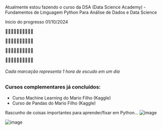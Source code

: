 Atualmente estou fazendo o curso da DSA (Data Science Academy) - Fundamentos de Linguagem Python Para Análise de Dados e Data Science

Inicio do progresso 01/10/2024

:white_square_button::white_square_button::white_square_button::white_square_button::white_square_button::white_square_button::white_square_button::white_square_button::white_square_button::white_square_button:

:white_square_button::white_square_button::white_square_button::white_square_button::white_square_button::white_square_button::white_square_button::white_square_button::white_square_button::white_square_button:

:white_square_button::white_square_button::white_square_button::white_square_button::white_square_button::white_square_button::white_square_button::white_square_button::white_square_button::white_square_button:

:white_square_button::white_square_button::white_square_button::white_square_button::white_square_button::white_square_button::white_square_button::white_square_button::black_square_button::black_square_button:

###### Cada marcação representa 1 hora de escudo em um dia

### Cursos complementares já concluídos:

- Curso Machine Learning do Mario Filho (Kaggle)
- Curso de Pandas do Mario Filho (Kaggle)



Rascunho de coisas importantes para aprender/fixar em Python...
![image](https://github.com/user-attachments/assets/4f811c1d-61c9-4527-9706-e3152adc4cec)

![image](https://github.com/user-attachments/assets/ddbb93ba-e598-4b93-9acf-9d5ac0044b65)


